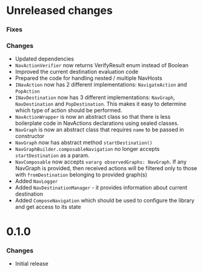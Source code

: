 # Unreleased changes

### Fixes

### Changes

- Updated dependencies
- `NavActionVerifier` now returns VerifyResult enum instead of Boolean
- Improved the current destination evaluation code
- Prepared the code for handling nested / multiple NavHosts
- `INavAction` now has 2 different implementations: `NavigateAction` and `PopAction`
- `INavDestination` now has 3 different implementations: `NavGraph`, `NavDestination` and `PopDestination`. This makes it easy to determine 
  which type of action should be performed.
- `NavActionWrapper` is now an abstract class so that there is less boilerplate code in NavActions declarations using sealed classes.
- `NavGraph` is now an abstract class that requires `name` to be passed in constructor
- `NavGraph` now has abstract method `startDestination()`
- `NavGraphBuilder.composableNavigation` no longer accepts `startDestination` as a param.
- `NavComposable` now accepts `vararg observedGraphs: NavGraph`. If any NavGraph is provided, then received actions will be filtered only to
  those with `fromDestination` belonging to provided graph(s)
- Added `NavLogger`
- Added `NavDestinationManager` - it provides information about current destination
- Added `ComposeNavigation` which should be used to configure the library and get access to its state

# 0.1.0

### Changes

- Initial release
